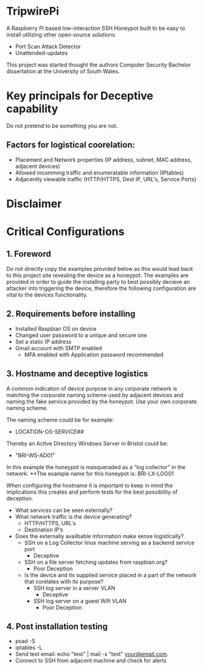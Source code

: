 # TripwirePi
A Raspberry Pi based low-interaction SSH Honeypot built to be easy to install utilizing other open-source solutions.
 * Port Scan Attack Detector
 * Unattended-updates

This project was started thought the authors Computer Security Bachelor dissertation at the University of South Wales.

# Key principals for Deceptive capability
Do not pretend to be something you are not.
## Factors for logistical coorelation:
 * Placement and Network properties (IP address, subnet, MAC address, adjacent devices)
 * Allowed incomming traffic and enumeratable information (IPtables)
 * Adjacently viewable traffic (HTTP/HTTPS, Dest IP, URL's, Service Ports)

# Disclaimer

# Critical Configurations
## 1. Foreword
Do not directly copy the examples provided below as this would lead back to this project site revealing the device as a honeypot.
The examples are provided in order to guide the installing party to best possibly decieve an attacker into triggering the device, therefore the following configuration are vital to the devices functionality.

## 2. Requirements before installing
 * Installed Raspbian OS on device
 * Changed user password to a unique and secure one
 * Set a static IP address
 * Gmail account with SMTP enabled
   * MFA enabled with Application password recommended

## 3. Hostname and deceptive logistics
A common indication of device purpose in any corporate network is matching the corporate naming scheme used by adjacent devices and naming the fake service provided by the honeypot. Use your own corporate naming scheme.

The naming scheme could be for example: 
 * LOCATION-OS-SERVICE##

Thereby an Active Directory Windows Server in Bristol could be: 
 * "BRI-WS-AD01"

In this example the honeypot is masqueraded as a “log collector” in the network.
**The example name for this honeypot is: BRI-LX-LOG01

When configuring the hostname it is important to keep in mind the implications this creates and perform tests for the best possibility of deception.
 * What services can be seen externally?
 * What network traffic is the device generating?
   * HTTP/HTTPS, URL's
   * Destination IP’s
 * Does the externally availbable information make sense logistically?
   * SSH on a Log Collector linux machine serving as a backend service port
     * Deceptive
   * SSH on a file server fetching updates from raspbian.org?
     * Poor Deception
   * Is the device and its supplied service placed in a part of the network that corelates with its purpose?
     * SSH log server in a server VLAN
       * Deceptive
     * SSH log server on a guest Wifi VLAN
       * Poor Deception

## 4. Post installation testing
 * psad -S
 * iptables -L
 * Send test email: echo "test" | mail -s "test" your@email.com.
 * Connect to SSH from adjacent machine and check for alerts
